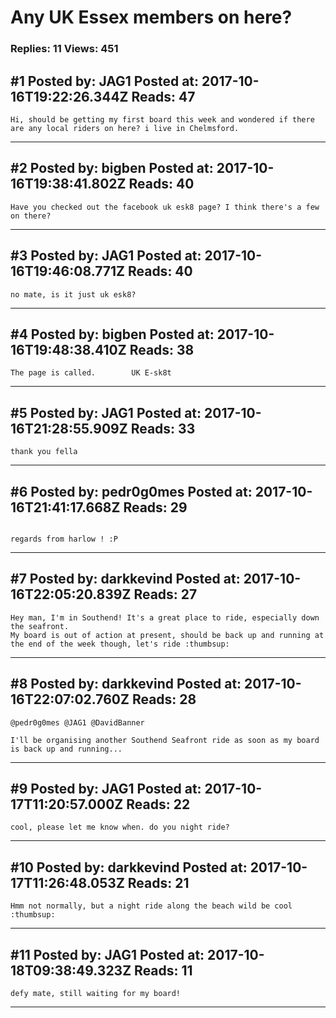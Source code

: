 # Any UK Essex members on here?

### Replies: 11 Views: 451

## \#1 Posted by: JAG1 Posted at: 2017-10-16T19:22:26.344Z Reads: 47

```
Hi, should be getting my first board this week and wondered if there are any local riders on here? i live in Chelmsford.
```

---
## \#2 Posted by: bigben Posted at: 2017-10-16T19:38:41.802Z Reads: 40

```
Have you checked out the facebook uk esk8 page? I think there's a few on there?
```

---
## \#3 Posted by: JAG1 Posted at: 2017-10-16T19:46:08.771Z Reads: 40

```
no mate, is it just uk esk8?
```

---
## \#4 Posted by: bigben Posted at: 2017-10-16T19:48:38.410Z Reads: 38

```
The page is called.        UK E-sk8t
```

---
## \#5 Posted by: JAG1 Posted at: 2017-10-16T21:28:55.909Z Reads: 33

```
thank you fella
```

---
## \#6 Posted by: pedr0g0mes Posted at: 2017-10-16T21:41:17.668Z Reads: 29

```

regards from harlow ! :P
```

---
## \#7 Posted by: darkkevind Posted at: 2017-10-16T22:05:20.839Z Reads: 27

```
Hey man, I'm in Southend! It's a great place to ride, especially down the seafront.
My board is out of action at present, should be back up and running at the end of the week though, let's ride :thumbsup:
```

---
## \#8 Posted by: darkkevind Posted at: 2017-10-16T22:07:02.760Z Reads: 28

```
@pedr0g0mes @JAG1 @DavidBanner

I'll be organising another Southend Seafront ride as soon as my board is back up and running...
```

---
## \#9 Posted by: JAG1 Posted at: 2017-10-17T11:20:57.000Z Reads: 22

```
cool, please let me know when. do you night ride?
```

---
## \#10 Posted by: darkkevind Posted at: 2017-10-17T11:26:48.053Z Reads: 21

```
Hmm not normally, but a night ride along the beach wild be cool :thumbsup:
```

---
## \#11 Posted by: JAG1 Posted at: 2017-10-18T09:38:49.323Z Reads: 11

```
defy mate, still waiting for my board!
```

---
